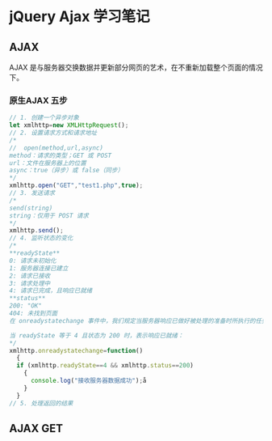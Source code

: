 # jQuery Ajax 学习笔记



## AJAX

AJAX 是与服务器交换数据并更新部分网页的艺术，在不重新加载整个页面的情况下。

### 原生AJAX 五步

```javascript
// 1. 创建一个异步对象
let xmlhttp=new XMLHttpRequest();
// 2. 设置请求方式和请求地址
/*
//	open(method,url,async)
method：请求的类型；GET 或 POST
url：文件在服务器上的位置
async：true（异步）或 false（同步）
*/
xmlhttp.open("GET","test1.php",true);
// 3. 发送请求
/*
send(string)
string：仅用于 POST 请求
*/
xmlhttp.send();
// 4. 监听状态的变化
/*
**readyState**
0: 请求未初始化
1: 服务器连接已建立
2: 请求已接收
3: 请求处理中
4: 请求已完成，且响应已就绪
**status**
200: "OK"
404: 未找到页面
在 onreadystatechange 事件中，我们规定当服务器响应已做好被处理的准备时所执行的任务。

当 readyState 等于 4 且状态为 200 时，表示响应已就绪：
*/
xmlhttp.onreadystatechange=function()
  {
  if (xmlhttp.readyState==4 && xmlhttp.status==200)
    {
      console.log("接收服务器数据成功");å
    }
  }
// 5. 处理返回的结果
```



## AJAX GET



